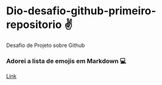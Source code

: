 # Dio-desafio-github-primeiro-repositorio :v:


Desafio de Projeto sobre Github

### Adorei a lista de emojis em Markdown :computer:
[Link](https://dev.to/chrisgreening/complete-list-of-markdown-emojis-for-your-blog-posts-and-readme-s-164j)
